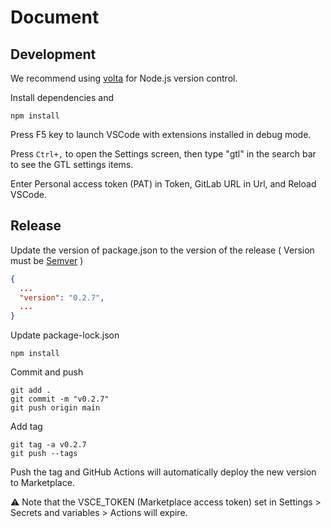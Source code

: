 # Document

## Development

We recommend using [volta](https://volta.sh/) for Node.js version control.

Install dependencies and

```
npm install
```

Press F5 key to launch VSCode with extensions installed in debug mode.

Press `Ctrl+,` to open the Settings screen, then type "gtl" in the search bar to see the GTL settings items.

Enter Personal access token (PAT) in Token, GitLab URL in Url, and Reload VSCode.

## Release

Update the version of package.json to the version of the release ( Version must be [Semver](https://semver.org/) )

```json:package.json
{
  ...
  "version": "0.2.7",
  ...
}
```

Update package-lock.json

```
npm install
```

Commit and push

```
git add .
git commit -m "v0.2.7"
git push origin main
```

Add tag

```
git tag -a v0.2.7
git push --tags
```

Push the tag and GitHub Actions will automatically deploy the new version to Marketplace.

⚠ Note that the VSCE_TOKEN (Marketplace access token) set in Settings > Secrets and variables > Actions will expire.
